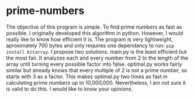 # prime-numbers
The objective of this program is simple. To find prime numbers as fast as possible. I originally developed this algorithm in python. However, I would really like to know how efficient it is. The program is very lightweight, aproximately 700 bytes and only requires one dependancy to run: `pip install bitarray`. I propose two solutions. main.py is the least efficient but the most fair. It analyzes each and every number from 2 to the length of the array until turning every possible factor into false. optimal.py works fairly similar but already knows that every multiple of 2 is not a prime number, so starts with 3 as a factor. This makes optimal.py two times as fast in calculating prime numbers up to 10,000,000. Nevertheless, I am not sure it is valid to do this. I would like to know your opinions. 
